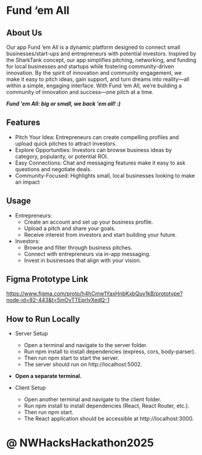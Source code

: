 # Fund ‘em All

## About Us
Our app Fund ‘em All is a dynamic platform designed to connect small businesses/start-ups and entrepreneurs with potential investors. Inspired by the SharkTank concept, our app simplifies pitching, networking, and funding for local businesses and startups while fostering community-driven innovation. By the spirit of innovation and community engagement, we make it easy to pitch ideas, gain support, and turn dreams into reality—all within a simple, engaging interface. With Fund ‘em All, we’re building a community of innovation and success—one pitch at a time.

_**Fund 'em All: big or small, we back 'em all! :)**_

## Features
- Pitch Your Idea: Entrepreneurs can create compelling profiles and upload quick pitches to attract investors.
- Explore Opportunities: Investors can browse business ideas by category, popularity, or potential ROI.
- Easy Connections: Chat and messaging features make it easy to ask questions and negotiate deals.
- Community-Focused: Highlights small, local businesses looking to make an impact

## Usage
- Entrepreneurs:
	- Create an account and set up your business profile.
	- Upload a pitch and share your goals.
	- Receive interest from investors and start building your future.
- Investors:
	- Browse and filter through business pitches.
	- Connect with entrepreneurs via in-app messaging.
	- Invest in businesses that align with your vision.

## Figma Prototype Link
https://www.figma.com/proto/h4hCmw1YaxHnbKxbQuy1kB/prototype?node-id=92-443&t=5inOyTTEprIvXedQ-1

## How to Run Locally
- Server Setup
	-	Open a terminal and navigate to the server folder.
	-	Run npm install to install dependencies (express, cors, body-parser).
	-	Then run npm start to start the server.
	-	The server should run on http://localhost:5002.

- **Open a separate terminal.**

- Client Setup
	-	Open another terminal and navigate to the client folder.
	-	Run npm install to install dependencies (React, React Router, etc.).
	-	Then run npm start.
	-	The React application should be accessible at http://localhost:3000.

# @ NWHacksHackathon2025

